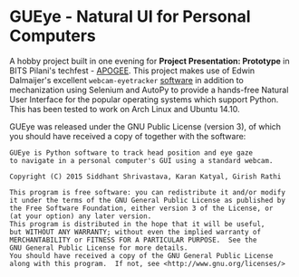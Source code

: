 # GUEye - Natural UI for Personal Computers

A hobby project built in one evening for **Project Presentation: Prototype** in BITS Pilani's techfest - [APOGEE](http://bits-apogee.org/). This project makes use of  Edwin Dalmaijer's excellent ```webcam-eyetracker```
[software](https://github.com/esdalmaijer/webcam-eyetracker) in addition to mechanization using Selenium and AutoPy to provide a hands-free Natural User Interface for the popular operating systems which support Python. This has been tested to work on Arch Linux and Ubuntu 14.10.

GUEye was released under the GNU Public License (version 3), of which you
should have received a copy of together with the software:

    GUEye is Python software to track head position and eye gaze
    to navigate in a personal computer's GUI using a standard webcam.
    
    Copyright (C) 2015 Siddhant Shrivastava, Karan Katyal, Girish Rathi
    
    This program is free software: you can redistribute it and/or modify
    it under the terms of the GNU General Public License as published by
    the Free Software Foundation, either version 3 of the License, or
    (at your option) any later version.
    This program is distributed in the hope that it will be useful,
    but WITHOUT ANY WARRANTY; without even the implied warranty of
    MERCHANTABILITY or FITNESS FOR A PARTICULAR PURPOSE.  See the
    GNU General Public License for more details.
    You should have received a copy of the GNU General Public License
    along with this program.  If not, see <http://www.gnu.org/licenses/>
